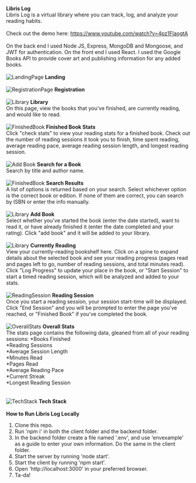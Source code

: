 **Libris Log**<br>
Libris Log is a virtual library where you can track, log, and analyze your reading habits. 
<br>
<br>
Check out the demo here: https://www.youtube.com/watch?v=4pz1FlaogtA
<br>
<br>
On the back end I used Node JS, Express, MongoDB and Mongoose, and JWT for authentication. On the front end I used React. I used the Google Books API to provide cover art and publishing information for any added books.
<br>
<br>
![LandingPage](https://github.com/maywoollcott/librislog/blob/main/screenshots/landing.png)
**Landing**
<br>
<br>
![RegistrationPage](https://github.com/maywoollcott/librislog/blob/main/screenshots/registration.png)
**Registration**
<br>
<br>
![Library](https://github.com/maywoollcott/librislog/blob/main/screenshots/library.png)
**Library**
<br>
On this page, view the books that you've finished, are currently reading, and would like to read.
<br>
<br>
![FinishedBook](https://github.com/maywoollcott/librislog/blob/main/screenshots/details.png)
**Finished Book Stats**
<br>
Click "check stats" to view your reading stats for a finished book. Check out the number of reading sessions it took you to finish, time spent reading, average reading pace, average reading session length, and longest reading session.
<br>
<br>
![Add Book](https://github.com/maywoollcott/librislog/blob/main/screenshots/search.png)
**Search for a Book**
<br>
Search by title and author name.
<br>
<br>
![FinishedBook](https://github.com/maywoollcott/librislog/blob/main/screenshots/search1.png)
**Search Results**
<br>
A list of options is returned based on your search. Select whichever option is the correct book or edition. If none of them are correct, you can search by ISBN or enter the info manually.
<br>
<br>
![Library](https://github.com/maywoollcott/librislog/blob/main/screenshots/search2.png)
**Add Book**
<br>
Select whether you've started the book (enter the date started), want to read it, or have already finished it (enter the date completed and your rating). Click "add book" and it will be added to your library.
<br>
<br>
![Library](https://github.com/maywoollcott/librislog/blob/main/screenshots/current.PNG)
**Currently Reading**
<br>
View your currently-reading bookshelf here. Click on a spine to expand details about the selected book and see your reading progress (pages read and pages left to go, number of reading sessions, and total minutes read). Click "Log Progress" to update your place in the book, or "Start Session" to start a timed reading session, which will be analyzed and added to your stats.
<br>
<br>
![ReadingSession](https://github.com/maywoollcott/librislog/blob/main/screenshots/session.png)
**Reading Session**
<br>
Once you start a reading session, your session start-time will be displayed. Click "End Session" and you will be prompted to enter the page you've reached, or "Finished Book" if you've completed the book. 
<br>
<br>
![OverallStats](https://github.com/maywoollcott/librislog/blob/main/screenshots/stats.png)
**Overall Stats**
<br>
The stats page contains the following data, gleaned from all of your reading sessions:
*Books Finished<br>
*Reading Sessions<br>
*Average Session Length<br>
*Minutes Read<br>
*Pages Read<br>
*Average Reading Pace<br>
*Current Streak<br>
*Longest Reading Session<br>
<br>
<br>
![TechStack](https://github.com/maywoollcott/librislog/blob/main/screenshots/techstack.png)
**Tech Stack**
<br>
<br>
**How to Run Libris Log Locally**
1. Clone this repo.
2. Run 'npm i' in both the client folder and the backend folder.
3. In the backend folder create a file named '.env', and use 'envexample' as a guide to enter your own information. Do the same in the client folder.
4. Start the server by running 'node start'.
5. Start the client by running 'npm start'. 
6. Open 'http://localhost:3000' in your preferred browser.
7. Ta-da!
